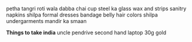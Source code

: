 
petha
tangri
roti wala dabba
chai cup
steel ka glass
wax and strips
sanitry napkins
shilpa formal dresses
bandage
belly
hair colors
shilpa undergarments
mandir ka smaan


**Things to take india**
uncle pendrive
second hand laptop
30g gold
